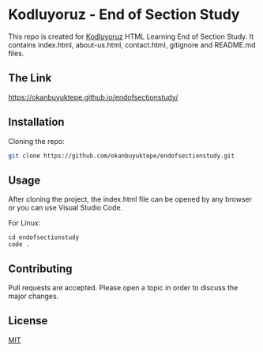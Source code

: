 # Kodluyoruz - End of Section Study

This repo is created for [Kodluyoruz](https://kodluyoruz.org/) HTML Learning End of Section Study. It contains index.html, about-us.html, contact.html, gitignore and README.md files.  

## The Link
https://okanbuyuktepe.github.io/endofsectionstudy/

## Installation
Cloning the repo:
```bash
git clone https://github.com/okanbuyuktepe/endofsectionstudy.git
```

## Usage
After cloning the project, the index.html file can be opened by any browser or you can use Visual Studio Code.

For Linux:

```linux
cd endofsectionstudy
code .
```

## Contributing
Pull requests are accepted. Please open a topic in order to discuss the major changes.

## License
[MIT](https://choosealicense.com/licenses/mit/)
